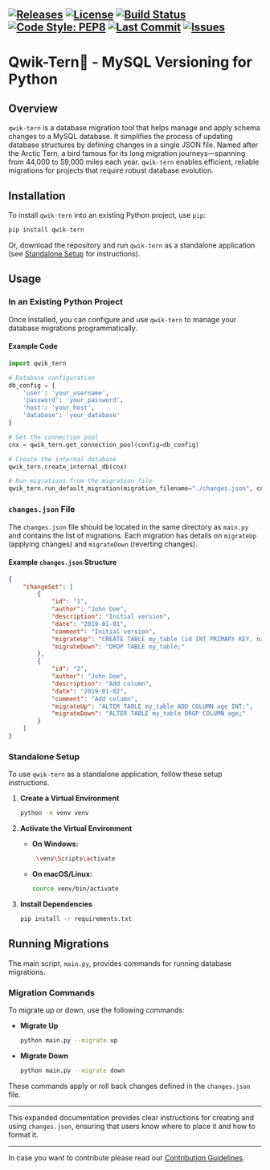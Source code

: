 [![Releases](https://img.shields.io/github/v/release/nimaidev/qwik-tern)](https://github.com/nimaidev/qwik-tern/releases/tag/v0.0.6)
[![License](https://img.shields.io/github/license/nimaidev/qwik-tern)](https://github.com/nimaidev/qwik-tern/blob/main/LICENSE)
[![Build Status](https://img.shields.io/github/actions/workflow/status/nimaidev/qwik-tern/ci.yml?branch=main)](https://github.com/nimaidev/qwik-tern/actions/workflows/status-check.yml)
[![Code Style: PEP8](https://img.shields.io/badge/code%20style-PEP8-brightgreen.svg)](https://www.python.org/dev/peps/pep-0008/)
[![Last Commit](https://img.shields.io/github/last-commit/nimaidev/qwik-tern)](https://github.com/nimaidev/qwik-tern/commits/main)
[![Issues](https://img.shields.io/github/issues/nimaidev/qwik-tern)](https://github.com/nimaidev/qwik-tern/issues)
---

# Qwik-Tern🐧 - MySQL Versioning for Python

## Overview
`qwik-tern` is a database migration tool that helps manage and apply schema changes to a MySQL database. It simplifies the process of updating database structures by defining changes in a single JSON file. Named after the Arctic Tern, a bird famous for its long migration journeys—spanning from 44,000 to 59,000 miles each year. `qwik-tern` enables efficient, reliable migrations for projects that require robust database evolution.

## Installation

To install `qwik-tern` into an existing Python project, use `pip`:

```bash
pip install qwik-tern
```

Or, download the repository and run `qwik-tern` as a standalone application (see [Standalone Setup](#standalone-setup) for instructions).

## Usage

### In an Existing Python Project

Once installed, you can configure and use `qwik-tern` to manage your database migrations programmatically.

#### Example Code

```python
import qwik_tern

# Database configuration
db_config = {
    'user': 'your_username',
    'password': 'your_password',
    'host': 'your_host',
    'database': 'your_database'
}

# Get the connection pool
cnx = qwik_tern.get_connection_pool(config=db_config)

# Create the internal database
qwik_tern.create_internal_db(cnx)

# Run migrations from the migration file
qwik_tern.run_default_migration(migration_filename="./changes.json", cnx_pool=cnx)
```

### `changes.json` File

The `changes.json` file should be located in the same directory as `main.py` and contains the list of migrations. Each migration has details on `migrateUp` (applying changes) and `migrateDown` (reverting changes). 

#### Example `changes.json` Structure

```json
{
    "changeSet": [
        {
            "id": "1",
            "author": "John Doe",
            "description": "Initial version",
            "date": "2019-01-01",
            "comment": "Initial version",
            "migrateUp": "CREATE TABLE my_table (id INT PRIMARY KEY, name VARCHAR(255));",
            "migrateDown": "DROP TABLE my_table;"
        },
        {
            "id": "2",
            "author": "John Doe",
            "description": "Add column",
            "date": "2019-01-02",
            "comment": "Add column",
            "migrateUp": "ALTER TABLE my_table ADD COLUMN age INT;",
            "migrateDown": "ALTER TABLE my_table DROP COLUMN age;"
        }
    ]
}
```

### Standalone Setup

To use `qwik-tern` as a standalone application, follow these setup instructions.

1. **Create a Virtual Environment**

   ```bash
   python -m venv venv
   ```

2. **Activate the Virtual Environment**

   - **On Windows:**
     ```bash
     .\venv\Scripts\activate
     ```
   - **On macOS/Linux:**
     ```bash
     source venv/bin/activate
     ```

3. **Install Dependencies**

   ```bash
   pip install -r requirements.txt
   ```

## Running Migrations

The main script, `main.py`, provides commands for running database migrations.

### Migration Commands

To migrate up or down, use the following commands:

- **Migrate Up**

  ```bash
  python main.py --migrate up
  ```

- **Migrate Down**

  ```bash
  python main.py --migrate down
  ```

These commands apply or roll back changes defined in the `changes.json` file.

---

This expanded documentation provides clear instructions for creating and using `changes.json`, ensuring that users know where to place it and how to format it.

---
In case you want to contribute please read our [Contribution Guidelines](readme/contributor-guidelines.md).